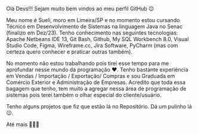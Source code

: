 Olá Devs!!! 
Sejam muito bem vindos ao meu perfil GitHub 😉

Meu nome é Sueli, moro em Limeira/SP e no momento estou cursando Técnico em Desenvolvimento de Sistemas na linguagem Java no Senac (finalizo em Dez/23).
Tenho conhecimento nas seguintes tecnologias: Apache Netbeans IDE 13, Git Bash, Github, My SQL Workbench 8.0, Visual Studio Code, Figma, Wireframe.cc, Jira Software, PyCharm (mas com certeza quero conhecer e praticar outras também).

No momento não estou trabalhando pois tirei esse tempo para me aprofundar nesse mundo da programação ❤.
Tenho bastante experiência em Vendas / Importação / Exportação/ Compras e sou Graduada em Comércio Exterior e Administração de Empresas. 
Acredito que toda essa bagagem que tenho, tem muito a agregar nessa área de programação de sistemas pois terei também o olhar especial do cliente/usuário. 

Tenho alguns projetos que fiz que estão lá no Repositório. Dá um pulinho lá 😉.

Até mais 🙋🏻‍♀️
